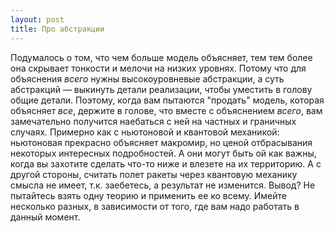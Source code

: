 ```yaml
---
layout: post
title: Про абстракции
---
```

Подумалось о том, что чем больше модель объясняет, тем тем более она скрывает тонкости и мелочи на низких уровнях. Потому что для объяснения _всего_ нужны высокоуровневые абстракции, а суть абстракций — выкинуть детали реализации, чтобы уместить в голову общие детали.
Поэтому, когда вам пытаются "продать" модель, которая объясняет _все_, держите в голове, что вместе с объяснением _всего_, вам замечательно получится наебаться с ней на частных и граничных случаях.
Примерно как с ньютоновой и квантовой механикой: ньютоновая прекрасно объясняет макромир, но ценой отбрасывания некоторых интересных подробностей. А они могут быть ой как важны, когда вы захотите сделать что-то ниже и влезете на их территорию.
А с другой стороны, считать полет ракеты через квантовую механику смысла не имеет, т.к. заебетесь, а результат не изменится.
Вывод? Не пытайтесь взять одну теорию и применить ее ко всему. Имейте несколько разных, в зависимости от того, где вам надо работать в данный момент.

